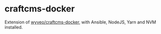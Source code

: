 # craftcms-docker

Extension of [wyveo/craftcms-docker](https://github.com/wyveo/craftcms-docker), with Ansible, NodeJS, Yarn and NVM installed.
